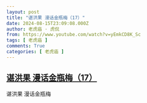 ```yaml
---
layout: post
title: "谌洪果 漫话金瓶梅（17）"
date: 2024-08-15T23:09:08.000Z
author: 老虎庙 · 虎侃
from: https://www.youtube.com/watch?v=yEmkCD8K_Sc
tags: [ 老虎庙 ]
comments: True
categories: [ 老虎庙 ]
---
```

<!--1723763348000-->
[谌洪果 漫话金瓶梅（17）](https://www.youtube.com/watch?v=yEmkCD8K_Sc)
------

<div>
谌洪果 漫话金瓶梅
</div>
